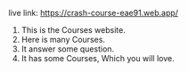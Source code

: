 live link: https://crash-course-eae91.web.app/


1. This is the Courses website.
2. Here is many Courses.
3. It answer some question.
4. It has some Courses, Which you will love.